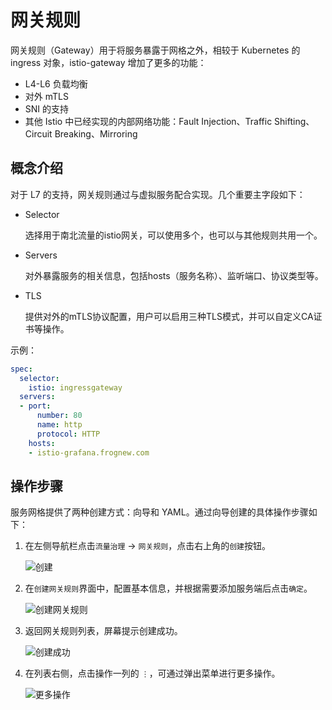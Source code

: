 # 网关规则

网关规则（Gateway）用于将服务暴露于网格之外，相较于 Kubernetes 的 ingress 对象，istio-gateway 增加了更多的功能：

- L4-L6 负载均衡
- 对外 mTLS
- SNI 的支持
- 其他 Istio 中已经实现的内部网络功能：Fault Injection、Traffic Shifting、Circuit Breaking、Mirroring

## 概念介绍

对于 L7 的支持，网关规则通过与虚拟服务配合实现。几个重要主字段如下：

- Selector

    选择用于南北流量的istio网关，可以使用多个，也可以与其他规则共用一个。

- Servers

    对外暴露服务的相关信息，包括hosts（服务名称）、监听端口、协议类型等。

- TLS

    提供对外的mTLS协议配置，用户可以启用三种TLS模式，并可以自定义CA证书等操作。

示例：

```yaml
spec: 
  selector: 
    istio: ingressgateway
  servers: 
  - port: 
      number: 80 
      name: http 
      protocol: HTTP 
    hosts: 
    - istio-grafana.frognew.com
```

## 操作步骤

服务网格提供了两种创建方式：向导和 YAML。通过向导创建的具体操作步骤如下：

1. 在左侧导航栏点击`流量治理` -> `网关规则`，点击右上角的`创建`按钮。

    ![创建](https://docs.daocloud.io/daocloud-docs-images/docs/mspider/images/gaterule01.png)

2. 在`创建网关规则`界面中，配置基本信息，并根据需要添加服务端后点击`确定`。

    ![创建网关规则](https://docs.daocloud.io/daocloud-docs-images/docs/mspider/images/gaterule02.png)

3. 返回网关规则列表，屏幕提示创建成功。

    ![创建成功](https://docs.daocloud.io/daocloud-docs-images/docs/mspider/images/gaterule03.png)

4. 在列表右侧，点击操作一列的 `⋮`，可通过弹出菜单进行更多操作。

    ![更多操作](https://docs.daocloud.io/daocloud-docs-images/docs/mspider/images/gaterule04.png)
